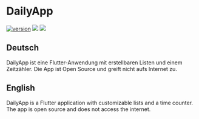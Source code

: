 # DailyApp

[![version](https://img.shields.io/badge/version-1.1.2-blue)](https://github.com/OptixWolf/DailyApp/releases/latest)
[![](https://img.shields.io/github/downloads/OptixWolf/DailyApp/total)](https://github.com/OptixWolf/DailyApp/releases/latest)
[![](https://img.shields.io/discord/1107109693165416588?logo=discord)](https://discord.com/invite/KW7GWQfKaj)

## Deutsch
DailyApp ist eine Flutter-Anwendung mit erstellbaren Listen und einem Zeitzähler.
Die App ist Open Source und greift nicht aufs Internet zu.

## English
DailyApp is a Flutter application with customizable lists and a time counter.
The app is open source and does not access the internet.
